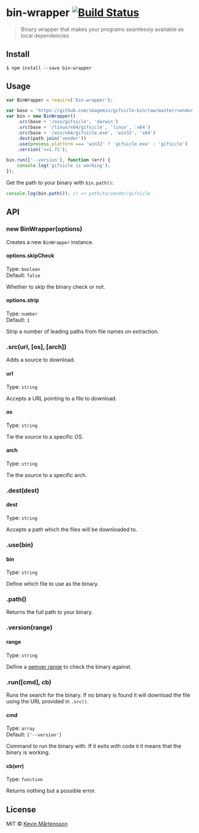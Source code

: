# bin-wrapper [![Build Status](http://img.shields.io/travis/kevva/bin-wrapper.svg?style=flat)](https://travis-ci.org/kevva/bin-wrapper)

> Binary wrapper that makes your programs seamlessly available as local dependencies


## Install

```
$ npm install --save bin-wrapper
```


## Usage

```js
var BinWrapper = require('bin-wrapper');

var base = 'https://github.com/imagemin/gifsicle-bin/raw/master/vendor';
var bin = new BinWrapper()
	.src(base + '/osx/gifsicle', 'darwin')
	.src(base + '/linux/x64/gifsicle', 'linux', 'x64')
	.src(base + '/win/x64/gifsicle.exe', 'win32', 'x64')
	.dest(path.join('vendor'))
	.use(process.platform === 'win32' ? 'gifsicle.exe' : 'gifsicle')
	.version('>=1.71');

bin.run(['--version'], function (err) {
	console.log('gifsicle is working');
});
```

Get the path to your binary with `bin.path()`:

```js
console.log(bin.path()); // => path/to/vendor/gifsicle
```


## API

### new BinWrapper(options)

Creates a new `BinWrapper` instance.

#### options.skipCheck

Type: `boolean`  
Default: `false`

Whether to skip the binary check or not.

#### options.strip

Type: `number`  
Default: `1`

Strip a number of leading paths from file names on extraction. 

### .src(url, [os], [arch])

Adds a source to download.

#### url

Type: `string`

Accepts a URL pointing to a file to download.

#### os

Type: `string`

Tie the source to a specific OS.

#### arch

Type: `string`

Tie the source to a specific arch.

### .dest(dest)

#### dest

Type: `string`

Accepts a path which the files will be downloaded to.

### .use(bin)

#### bin

Type: `string`

Define which file to use as the binary.

### .path()

Returns the full path to your binary.

### .version(range)

#### range

Type: `string`

Define a [semver range](https://github.com/isaacs/node-semver#ranges) to check 
the binary against.

### .run([cmd], cb)

Runs the search for the binary. If no binary is found it will download the file 
using the URL provided in `.src()`.

#### cmd

Type: `array`  
Default: `['--version']`

Command to run the binary with. If it exits with code `0` it means that the 
binary is working.

#### cb(err)

Type: `function`

Returns nothing but a possible error.


## License

MIT © [Kevin Mårtensson](http://kevinmartensson.com)
